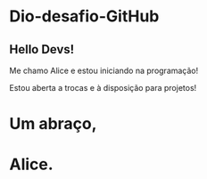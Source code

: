 # Dio-desafio-GitHub
## Hello Devs!

Me chamo Alice e estou iniciando na programação!

Estou aberta a trocas e à disposição para projetos!

# Um abraço,
# Alice.
